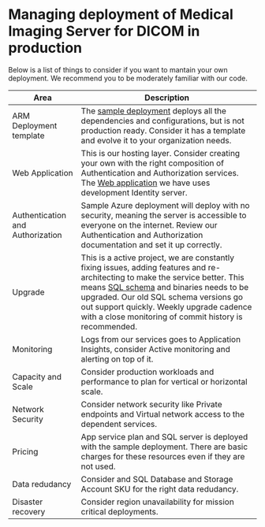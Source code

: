 # Managing deployment of Medical Imaging Server for DICOM in production

Below is a list of things to consider if you want to mantain your own deployment. We recommend you to be moderately familiar with our code. 

| Area | Description |
| --- | --- |
| ARM Deployment template | The [sample deployment](../quickstarts/deploy-via-azure.md) deploys all the dependencies and configurations, but is not production ready. Consider it has a template and evolve it to your organization needs. |
| Web Application | This is our hosting layer. Consider creating your own with the right composition of Authentication and Authorization services. The [Web application](../../src/Microsoft.Health.Dicom.Web/) we have uses development Identity server.  |
| Authentication and Authorization | Sample Azure deployment will deploy with no security, meaning the server is accessible to everyone on the internet. Review our Authentication and Authorization documentation and set it up correctly.|
| Upgrade | This is a active project, we are constantly fixing issues, adding features and re-architecting to make the service better. This means [SQL schema](https://github.com/microsoft/fhir-server/blob/main/docs/SchemaMigrationGuide.md) and binaries needs to be upgraded. Our old SQL schema versions go out support quickly. Weekly upgrade cadence with a close monitoring of commit history is recommended. |
| Monitoring | Logs from our services goes to Application Insights, consider Active monitoring and alerting on top of it. |
| Capacity and Scale | Consider production workloads and performance to plan for vertical or horizontal scale. |
| Network Security | Consider network security like Private endpoints and Virtual network access to the dependent services.|
| Pricing | App service plan and SQL server is deployed with the sample deployment. There are basic charges for these resources even if they are not used. |
| Data redudancy | Consider and SQL Database and Storage Account SKU for the right data redudancy.  |
| Disaster recovery | Consider region unavailability for mission critical deployments. |
